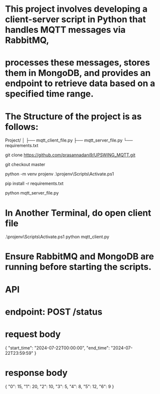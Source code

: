 # This project involves developing a client-server script in Python that handles MQTT messages via RabbitMQ,
# processes these messages, stores them in MongoDB, and provides an endpoint to retrieve data based on a specified time range.

# The Structure of the project is as follows:

Project/
│
├── mqtt_client_file.py
├── mqtt_server_file.py
└── requirements.txt

git clone https://github.com/prasannadani9/UPSWING_MQTT.git

git checkout master

python -m venv projenv
.\projenv\Scripts\Activate.ps1

pip install -r requirements.txt

python mqtt_server_file.py

# In Another Terminal, do open client file

.\projenv\Scripts\Activate.ps1
python mqtt_client.py

# Ensure RabbitMQ and MongoDB are running before starting the scripts.

# API

# endpoint: POST /status
# request body

{
  "start_time": "2024-07-22T00:00:00",
  "end_time": "2024-07-22T23:59:59"
}

# response body

{
  "0": 15,
  "1": 20,
  "2": 10,
  "3": 5,
  "4": 8,
  "5": 12,
  "6": 9
}
